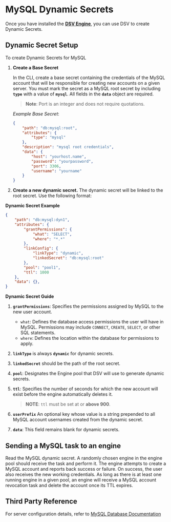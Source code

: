 [title]: # (MySQL Dynamic Secrets)
[tags]: # (DevOps Secrets Vault,DSV,)
[priority]: # (6410)

# MySQL Dynamic Secrets

Once you have installed the [**DSV Engine**](../../engine/index.md), you can use DSV to create Dynamic Secrets.

## Dynamic Secret Setup

To create Dynamic Secrets for MySQL

1. **Create a Base Secret**

    In the CLI, create a base secret containing the credentials of the MySQL account that will be responsible for creating new accounts on a given server. You must mark the secret as a MySQL root secret by including **`type`** with a value of **`mysql`**. All fields in the **`data`** object are required.

    >**Note**: Port is an integer and does not require quotations.

    *Example Base Secret*:

    ```json
    {
        "path": "db:mysql:root",
        "attributes": {
            "type": "mysql"
        },
        "description": "mysql root credentials",
        "data": {
            "host": "yourhost.name",
            "password": "yourpassword",
            "port": 3306,
            "username": "yourname"
        }
    }
    ```

1. **Create a new dynamic secret.** The dynamic secret will be linked to the root secret. Use the following format:

**Dynamic Secret Example**

```json
{
    "path": "db:mysql:dyn1",
    "attributes": {
        "grantPermissions": {
            "what": "SELECT",
            "where": "*.*"
        },
        "linkConfig": {
            "linkType": "dynamic",
            "linkedSecret": "db:mysql:root"
        },
        "pool": "pool1",
        "ttl": 1000
    },
    "data": {},
}
```

**Dynamic Secret Guide**

1. **`grantPermissions`**: Specifies the permissions assigned by MySQL to the new user account. 
    * `what`: Defines the database access permissions the user will have in MySQL. Permissions may include `CONNECT`, `CREATE`, `SELECT`, or other SQL statements.
    * `where`: Defines the location within the database for permissions to apply. 

1. **`linkType`** is always **`dynamic`** for dynamic secrets.
1. **`linkedSecret`** should be the path of the root secret.
1. **`pool`**: Designates the Engine pool that DSV will use to generate dynamic secrets.
1. **`ttl`**: Specifies the number of seconds for which the new account will exist before the engine automatically deletes it.
    > **NOTE**: `ttl` must be set at or **above 900**. 
1. **`userPrefix`** An optional key whose value is a string prepended to all MySQL account usernames created from the dynamic secret.
1. **`data`**: This field remains blank for dynamic secrets.

</td>
</tr>
</table>


## Sending a MySQL task to an engine

Read the MySQL dynamic secret. A randomly chosen engine in the engine pool should receive the task and perform it. The engine attempts to create a MySQL account and reports back success or failure. On success, the user also receives the new working credentials. As long as there is at least one running engine in a given pool, an engine will receive a MySQL account revocation task and delete the account once its TTL expires.

## Third Party Reference

For server configuration details, refer to [MySQL Database Documentation](https://dev.mysql.com/doc/)
